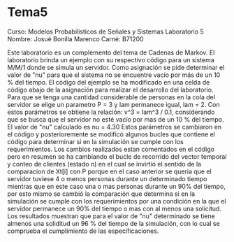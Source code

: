 # Tema5
Curso: Modelos Probabilisticos de Señales y Sistemas 
Laboratorio 5
Nombre: Josué Bonilla Marenco
Carné: B71200

Este laboratorio es un complemento del tema de Cadenas de Markov. 
El laboratorio brinda un ejemplo con su respectivo código para un sistema M/M/1 donde se simula un servidor. 
Como asignación se pide determinar el valor de "nu" para que el sistema no se encuentre vacío por más de un 10 % del tiempo. 
El código del ejemplo se ha modificado en una celda de código abajo de la asignación para realizar el desarrollo del laboratorio.
Para que se tenga una cantidad considerable de personas en la cola del servidor se elige un parametro P = 3 y lam permanece igual, lam = 2.
Con estos parámetros se obtiene la relación: v^3 = lam^3 / 0.1, considerando que se busca que el servidor no esté vacío por mas de un 10 % del tiempo.
El valor de "nu" calculado es nu = 4.30
Estos parámetros se cambiaron en el código y posterioremente se modificó algunos bucles que contiene el código para determinar si en la simulación se cumple con los requerimientos.
Los cambios realizados estan comentados en el código pero en resumen se ha cambiando  el bucle de recorrido del vector temporal y conteo de clientes (estado n) en el cual se invirtió el sentido de la comparacion de Xt[i] con P porque en el caso anterior se queria que el servidor tuviese 4 o menos personas durante un determinado tiempo mientras que en este caso una o mas personas durante un 90% del tiempo, por esto mismo se cambió la comparación que determina si en la simulación se cumple con los requerimientos por una condición en la que el servidor permanece un 90% del tiempo o mas con al menos una solicitud. 
Los resultados muestran que para el valor de "nu" determinado se tiene almenos una soliditud un 96 % del tiempo de la simulación, con lo cual se comprueba el cumplimiento de las especificaciones. 
